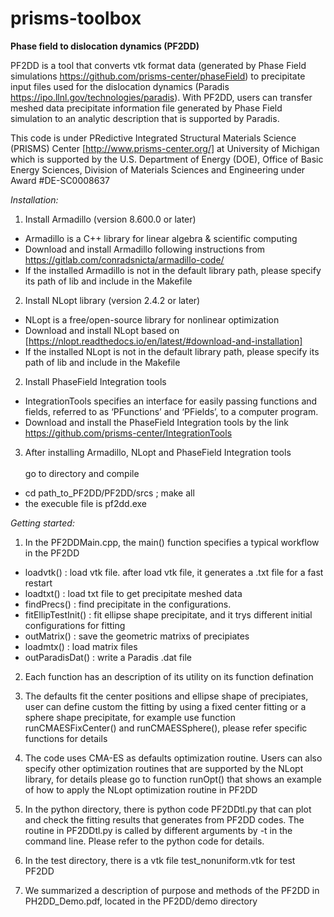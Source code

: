 # prisms-toolbox

<B>Phase field to dislocation dynamics (PF2DD)</B>

PF2DD is a tool that converts vtk format data (generated by Phase Field simulations https://github.com/prisms-center/phaseField) to precipitate input files used for the dislocation dynamics (Paradis https://ipo.llnl.gov/technologies/paradis). With PF2DD, users can transfer meshed data precipitate information file generated by Phase Field simulation to an analytic description that is supported by Paradis.

This code is under PRedictive Integrated Structural Materials Science (PRISMS) Center [http://www.prisms-center.org/]
  at University of Michigan which is supported by the U.S. Department
  of Energy (DOE), Office of Basic Energy Sciences, Division of Materials Sciences
  and Engineering under Award #DE-SC0008637 

<I>Installation:</I>

1) Install Armadillo (version 8.600.0 or later)<br>
  + Armadillo is a C++ library for linear algebra & scientific computing 
  + Download and install Armadillo following instructions from https://gitlab.com/conradsnicta/armadillo-code/
  + If the installed Armadillo is not in the default library path, please specify its path of lib and include in the Makefile 

2) Install NLopt library (version 2.4.2 or later) <br>
  + NLopt is a free/open-source library for nonlinear optimization
  + Download and install NLopt based on [https://nlopt.readthedocs.io/en/latest/#download-and-installation]
  + If the installed NLopt is not in the default library path, please specify its path of lib and include in the Makefile 

2) Install PhaseField Integration tools<br> 
  + IntegrationTools specifies an interface for easily passing functions and fields, referred to as ‘PFunctions’ and ‘PFields’, to a computer program. 
  + Download and install the PhaseField Integration tools by the link https://github.com/prisms-center/IntegrationTools   

3) After installing Armadillo, NLopt and PhaseField Integration tools<br>	
  go to directory and compile  
  + cd path_to_PF2DD/PF2DD/srcs ; make all 
  + the execuble file is pf2dd.exe 

<I>Getting started:</I>

1) In the PF2DDMain.cpp, the main() function specifies a typical workflow in the PF2DD 

  + loadvtk()             : load vtk file. after load vtk file, it generates a .txt file for a fast restart 
  + loadtxt()             : load txt file to get precipitate meshed data
  + findPrecs()           : find precipitate in the configurations.
  + fitEllipTestInit()    : fit ellipse shape precipitate, and it trys different initial configurations for fitting 
  + outMatrix()           : save the geometric matrixs of precipiates 
  + loadmtx()             : load matrix files  
  + outParadisDat()       : write a Paradis .dat file

2) Each function has an description of its utility on its function defination

3) The defaults fit the center positions and ellipse shape of precipiates, user can define custom the fitting by 
using a fixed center fitting or a sphere shape precipitate, for example use function runCMAESFixCenter() and runCMAESSphere(), please refer specific functions for details  

4) The code uses CMA-ES as defaults optimization routine. Users can also specify other optimization routines that are supported by the NLopt library, for details please go to function runOpt() that shows an example of how to apply the NLopt optimization routine in PF2DD

5) In the python directory, there is python code PF2DDtl.py that can plot and check the fitting results that generates from PF2DD codes. 
The routine in PF2DDtl.py is called by different arguments by -t in the command line. Please refer to the python code for details. 

6) In the test directory, there is a vtk file test_nonuniform.vtk for test PF2DD   

7) We summarized a description of purpose and methods of the PF2DD in PH2DD_Demo.pdf, located in the PF2DD/demo directory